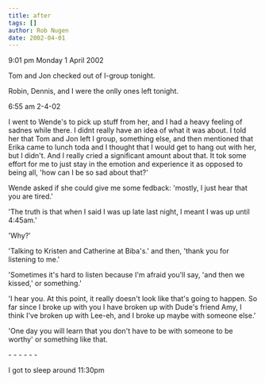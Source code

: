 ```yaml
---
title: after
tags: []
author: Rob Nugen
date: 2002-04-01
---
```


<p class=date>9:01 pm Monday 1 April 2002</p>

<p>Tom and Jon checked out of I-group tonight.</p>

<p>Robin, Dennis, and I were the onlly ones left tonight.</p>

<p class=date>6:55 am 2-4-02</p>

<p>I went to Wende's to pick up stuff from her, and I had a heavy feeling of
sadnes while there.  I didnt really have an idea of what it was about.  I
told her that Tom and Jon left I group, something else, and then mentioned
that Erika came to lunch toda and I thought that I would get to hang out
with her, but I didn't.  And I really cried a significant amount about that.
It tok some effort for me to just stay in the emotion and experience it as
opposed to being all, 'how can I be so sad about that?'</p>

<p>Wende asked if she could give me some fedback: 'mostly, I just hear that
you are tired.'</p>

<p>'The truth is that when I said I was up late last night, I meant I was up
until 4:45am.'</p>

<p>'Why?'</p>

<p>'Talking to Kristen and Catherine at Biba's.'    and then, 'thank you for
listening to me.'</p>

<p>'Sometimes it's hard to listen because I'm afraid you'll say, 'and then
we kissed,' or something.'</p>

<p>'I hear you.  At this point, it really doesn't look like that's going to
happen.   So far since I broke up with you I have broken up with Dude's
friend Amy, I think I've broken up with Lee-eh, and I broke up maybe with
someone else.'</p>

<p>'One day you will learn that you don't have to be with someone to be
worthy'  or something like that.</p>

<p>- - - - - -</p>

<p>I got to sleep around 11:30pm</p>



